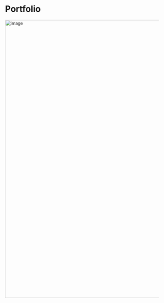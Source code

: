 # Portfolio
 
<img width="907" alt="image" src="https://github.com/user-attachments/assets/edfde697-f319-40ff-bd22-dfe53900fd9b" />
